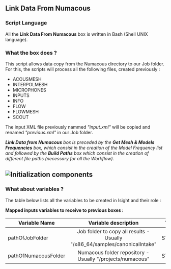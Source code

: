 ## Link Data From Numacous
### Script Language

All the __Link Data From Numacous__ box is written in Bash (Shell UNIX language).
### What the box does ?

This script allows data copy from the Numacous directory to our Job folder.
For this, the scripts will process all the following files, created previously :

- ACOUSMESH
- INTERPOLMESH
- MICROPHONES
- INPUTS
- INFO
- FLOW
- FLOWMESH
- SCOUT

The input XML file previously nammed *"input.xml"* will be copied and renamed *"previous.xml"* in our Job folder.

*__Link Data from Numacous__ box is preceded by the __Get Mesh & Models Frequencies__ box, which consist in the creation of the Model Frequency list and followed by the __Build Paths__ box which consist in the creation of different file paths (necessary for all the Workflow)*.

![Initialization components](https://user-images.githubusercontent.com/45098441/72733893-182f2780-3b99-11ea-938b-583d766d3fde.jpeg)
----------------------------

### What about variables ?

The table below lists all the variables to be created in Isight and their role :

__Mapped inputs variables to receive to previous boxes :__ 

| Variable Name | Variable description | Type | Input | Output |
| ------ | :------------: | :------: | :------: |  :------: |
| pathOfJobFolder | Job folder to copy all results - Usually "/x86_64/samples/canonicalIntake" | STRING | X | - |
| pathOfNumacousFolder | Numacous folder repository - Usually "/projects/numacous" | STRING | X | - |

